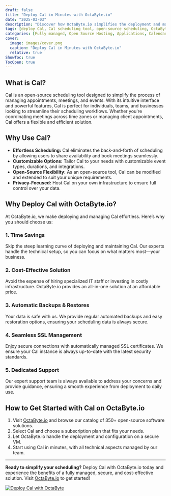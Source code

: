 ```yaml
---
draft: false
title: "Deploy Cal in Minutes with OctaByte.io"
date: "2025-03-03"
description: "Discover how OctaByte.io simplifies the deployment and management of Cal, the open-source scheduling tool. Save time, reduce costs, and enjoy seamless SSL, automatic backups, and expert support—all in one place."
tags: [deploy Cal, Cal scheduling tool, open-source scheduling, OctaByte, managed Cal deployment, Cal benefits, Cal deployment service, open-source software management]
categories: [Fully managed, Open Source Hosting, Applications, Calendar]
cover:
  image: images/cover.png
  caption: "Deploy Cal in Minutes with OctaByte.io"
  relative: true
ShowToc: true
TocOpen: true
---
```



## What is Cal?

Cal is an open-source scheduling tool designed to simplify the process of managing appointments, meetings, and events. With its intuitive interface and powerful features, Cal is perfect for individuals, teams, and businesses looking to streamline their scheduling workflows. Whether you're coordinating meetings across time zones or managing client appointments, Cal offers a flexible and efficient solution.

## Why Use Cal?

- **Effortless Scheduling:** Cal eliminates the back-and-forth of scheduling by allowing users to share availability and book meetings seamlessly.
- **Customizable Options:** Tailor Cal to your needs with customizable event types, durations, and integrations.
- **Open-Source Flexibility:** As an open-source tool, Cal can be modified and extended to suit your unique requirements.
- **Privacy-Focused:** Host Cal on your own infrastructure to ensure full control over your data.

## Why Deploy Cal with OctaByte.io?

At OctaByte.io, we make deploying and managing Cal effortless. Here’s why you should choose us:

### 1. **Time Savings**
   Skip the steep learning curve of deploying and maintaining Cal. Our experts handle the technical setup, so you can focus on what matters most—your business.

### 2. **Cost-Effective Solution**
   Avoid the expense of hiring specialized IT staff or investing in costly infrastructure. OctaByte.io provides an all-in-one solution at an affordable price.

### 3. **Automatic Backups & Restores**
   Your data is safe with us. We provide regular automated backups and easy restoration options, ensuring your scheduling data is always secure.

### 4. **Seamless SSL Management**
   Enjoy secure connections with automatically managed SSL certificates. We ensure your Cal instance is always up-to-date with the latest security standards.

### 5. **Dedicated Support**
   Our expert support team is always available to address your concerns and provide guidance, ensuring a smooth experience from deployment to daily use.

## How to Get Started with Cal on OctaByte.io

1. Visit [OctaByte.io](https://octabyte.io) and browse our catalog of 350+ open-source software solutions.
2. Select Cal and choose a subscription plan that fits your needs.
3. Let OctaByte.io handle the deployment and configuration on a secure VM.
4. Start using Cal in minutes, with all technical aspects managed by our team.

---

**Ready to simplify your scheduling?** Deploy Cal with OctaByte.io today and experience the benefits of a fully managed, secure, and cost-effective solution. Visit [OctaByte.io](https://octabyte.io) to get started!

[![Deploy Cal with OctaByte](/images/deploy-on-octabyte.png)](https://octabyte.io/fully-managed-open-source-services/applications/calendar/cal)